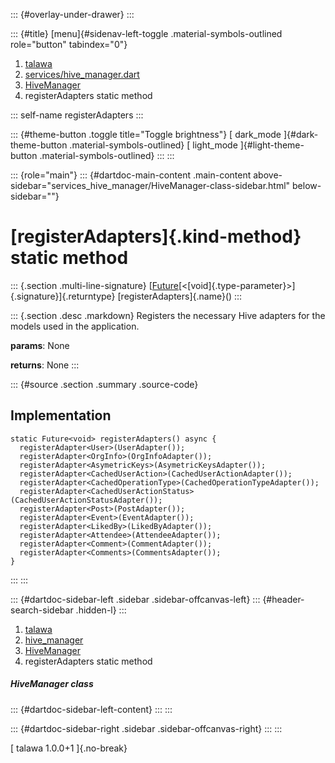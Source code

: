 ::: {#overlay-under-drawer}
:::

::: {#title}
[menu]{#sidenav-left-toggle .material-symbols-outlined role="button"
tabindex="0"}

1.  [talawa](../../index.html)
2.  [services/hive_manager.dart](../../services_hive_manager/)
3.  [HiveManager](../../services_hive_manager/HiveManager-class.html)
4.  registerAdapters static method

::: self-name
registerAdapters
:::

::: {#theme-button .toggle title="Toggle brightness"}
[ dark_mode ]{#dark-theme-button .material-symbols-outlined} [
light_mode ]{#light-theme-button .material-symbols-outlined}
:::
:::

::: {role="main"}
::: {#dartdoc-main-content .main-content above-sidebar="services_hive_manager/HiveManager-class-sidebar.html" below-sidebar=""}
<div>

# [registerAdapters]{.kind-method} static method

</div>

::: {.section .multi-line-signature}
[[Future](https://api.flutter.dev/flutter/dart-core/Future-class.html)[\<[void]{.type-parameter}\>]{.signature}]{.returntype}
[registerAdapters]{.name}()
:::

::: {.section .desc .markdown}
Registers the necessary Hive adapters for the models used in the
application.

**params**: None

**returns**: None
:::

::: {#source .section .summary .source-code}
## Implementation

``` language-dart
static Future<void> registerAdapters() async {
  registerAdapter<User>(UserAdapter());
  registerAdapter<OrgInfo>(OrgInfoAdapter());
  registerAdapter<AsymetricKeys>(AsymetricKeysAdapter());
  registerAdapter<CachedUserAction>(CachedUserActionAdapter());
  registerAdapter<CachedOperationType>(CachedOperationTypeAdapter());
  registerAdapter<CachedUserActionStatus>(CachedUserActionStatusAdapter());
  registerAdapter<Post>(PostAdapter());
  registerAdapter<Event>(EventAdapter());
  registerAdapter<LikedBy>(LikedByAdapter());
  registerAdapter<Attendee>(AttendeeAdapter());
  registerAdapter<Comment>(CommentAdapter());
  registerAdapter<Comments>(CommentsAdapter());
}
```
:::
:::

::: {#dartdoc-sidebar-left .sidebar .sidebar-offcanvas-left}
::: {#header-search-sidebar .hidden-l}
:::

1.  [talawa](../../index.html)
2.  [hive_manager](../../services_hive_manager/)
3.  [HiveManager](../../services_hive_manager/HiveManager-class.html)
4.  registerAdapters static method

##### HiveManager class

::: {#dartdoc-sidebar-left-content}
:::
:::

::: {#dartdoc-sidebar-right .sidebar .sidebar-offcanvas-right}
:::
:::

[ talawa 1.0.0+1 ]{.no-break}
